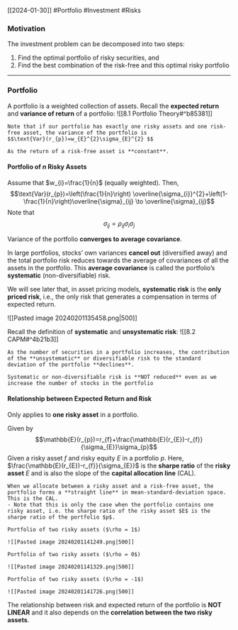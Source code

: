 [[2024-01-30]] #Portfolio #Investment #Risks 

### Motivation 
The investment problem can be decomposed into two steps:
1. Find the optimal portfolio of risky securities, and
2. Find the best combination of the risk-free and this optimal risky portfolio 

---
### Portfolio 
A portfolio is a weighted collection of assets. Recall the **expected return** and **variance of return** of a portfolio: ![[8.1 Portfolio Theory#^b85381]]

```ad-note
Note that if our portfolio has exactly one risky assets and one risk-free asset, the variance of the portfolio is
$$\text{Var}(r_{p})=w_{E}^{2}\sigma_{E}^{2} $$

As the return of a risk-free asset is **constant**.
```

#### Portfolio of $n$ Risky Assets 
Assume that $w_{i}=\frac{1}{n}$ (equally weighted). Then,
$$\text{Var}(r_{p})=\left(\frac{1}{n}\right) \overline{\sigma_{i}}^{2}+\left(1- \frac{1}{n}\right)\overline{\sigma}_{ij} \to \overline{\sigma}_{ij}$$
Note that 
$$\sigma_{ij}=\rho_{ij}\sigma_{i}\sigma_{j}$$

Variance of the portfolio **converges to average covariance**.

In large portfolios, stocks’ own variances **cancel out** (diversified away) and the total portfolio risk reduces towards the average of covariances of all the assets in the portfolio. This **average covariance** is called the portfolio’s **systematic** (non-diversifiable) risk.

We will see later that, in asset pricing models, **systematic risk** is the **only priced risk**, i.e., the only risk that generates a compensation in terms of expected return.

![[Pasted image 20240201135458.png|500]]

Recall the definition of **systematic** and **unsystematic risk**: ![[8.2 CAPM#^4b21b3]]
```ad-summary
As the number of securities in a portfolio increases, the contribution of the **unsystematic** or diversifiable risk to the standard deviation of the portfolio **declines**.

Systematic or non-diversifiable risk is **NOT reduced** even as we increase the number of stocks in the portfolio
```

#### Relationship between Expected Return and Risk 
Only applies to **one risky asset** in a portfolio.

Given by
$$\mathbb{E}(r_{p})=r_{f}+\frac{\mathbb{E}(r_{E})-r_{f}}{\sigma_{E}}\sigma_{p}$$
Given a risky asset $f$ and risky equity $E$ in a portfolio $p$.  Here, $\frac{\mathbb{E}(r_{E})-r_{f}}{\sigma_{E}}$ is the **sharpe ratio** of the **risky asset** $E$ and is also the slope of the **capital allocation line** (CAL).

```ad-note
When we allocate between a risky asset and a risk-free asset, the portfolio forms a **straight line** in mean-standard-deviation space. This is the CAL.
- Note that this is only the case when the portfolio contains one risky asset, i.e. the sharpe ratio of the risky asset $E$ is the sharpe ratio of the portfolio $p$.
```

```ad-example
Portfolio of two risky assets ($\rho = 1$)

![[Pasted image 20240201141249.png|500]]
```

```ad-example
Portfolio of two risky assets ($\rho = 0$)

![[Pasted image 20240201141329.png|500]]
```

```ad-example
Portfolio of two risky assets ($\rho = -1$)

![[Pasted image 20240201141726.png|500]]
```

The relationship between risk and expected return of the portfolio is **NOT LINEAR** and it also depends on the **correlation between the two risky assets**.